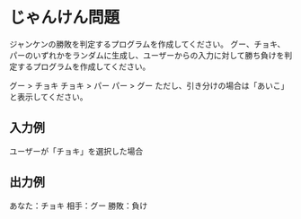 # じゃんけん問題

ジャンケンの勝敗を判定するプログラムを作成してください。
グー、チョキ、パーのいずれかをランダムに生成し、ユーザーからの入力に対して勝ち負けを判定するプログラムを作成してください。

グー > チョキ
チョキ > パー
パー > グー
ただし、引き分けの場合は「あいこ」と表示してください。

## 入力例
ユーザーが「チョキ」を選択した場合

## 出力例
あなた：チョキ
相手：グー
勝敗：負け